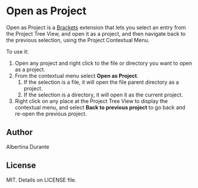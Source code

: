 # Open as Project

Open as Project is a [Brackets](http://brackets.io) extension that lets you select an entry from the Project Tree View, and open it as a project, and then navigate back to the previous selection, using the Project Contextual Menu.

To use it:

1. Open any project and right click to the file or directory you want to open as a project.
2. From the contextual menu select **Open as Project**.
    1. If the selection is a file, it will open the file parent directory as a project.
    2. If the selection is a directory, it will open it as the current project.
3. Right click on any place at the Project Tree View to display the contextual menu, and select **Back to previous project** to go back and re-open the previous project.

## Author

Albertina Durante

## License

MIT. Details on LICENSE file.
